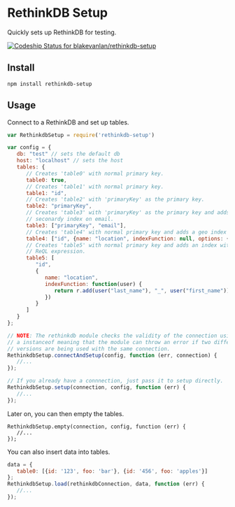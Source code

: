 # RethinkDB Setup
Quickly sets up RethinkDB for testing.

[ ![Codeship Status for blakevanlan/rethinkdb-setup](https://codeship.com/projects/2f082350-e083-0133-44ac-7629dd68ac29/status?branch=master)](https://codeship.com/projects/145194)

## Install
```
npm install rethinkdb-setup
```

## Usage

Connect to a RethinkDB and set up tables.
```javascript
var RethinkdbSetup = require('rethinkdb-setup')

var config = {
   db: "test" // sets the default db
   host: "localhost" // sets the host
   tables: {
      // Creates 'table0' with normal primary key.
      table0: true, 
      // Creates 'table1' with normal primary key.
      table1: "id", 
      // Creates 'table2' with 'primaryKey' as the primary key.
      table2: "primaryKey", 
      // Creates 'table3' with 'primaryKey' as the primary key and adds a
      // seconardy index on email.
      table3: ["primaryKey", "email"],
      // Creates 'table4' with normal primary key and adds a geo index to 'location'.
      table4: ["id", {name: "location", indexFunction: null, options: {geo: true}}],
      // Creates 'table5' with normal primary key and adds an index with an arbitrary
      // ReQL expression.
      table5: [
         "id", 
         {
            name: "location",
            indexFunction: function(user) {
               return r.add(user("last_name"), "_", user("first_name"));
            })
         }
      ]
   }
};

// NOTE: The rethinkdb module checks the validity of the connection using
// a instanceof meaning that the module can throw an error if two different
// versions are being used with the same connection.
RethinkdbSetup.connectAndSetup(config, function (err, connection) {
   //...
});

// If you already have a connnection, just pass it to setup directly.
RethinkdbSetup.setup(connection, config, function (err) {
   //...
});

```
Later on, you can then empty the tables.
```
RethinkdbSetup.empty(connection, config, function (err) {
   //...
});
```

You can also insert data into tables.
```javascript
data = {
   table0: [{id: '123', foo: 'bar'}, {id: '456', foo: 'apples'}]
};
RethinkdbSetup.load(rethinkdbConnection, data, function (err) {
   //...   
});
```
